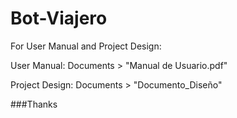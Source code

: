 # Bot-Viajero

For User Manual and Project Design:

User Manual: Documents > "Manual de Usuario.pdf"

Project Design: Documents > "Documento_Diseño"

###Thanks
